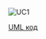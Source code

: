 ![UC1](https://github.com/Koroliuk/TeamOne/blob/uml_diagrams/docs/UML_Diagrams/scenarios/teacher/diagrams/UC-2.png)

[UML код](https://github.com/Koroliuk/TeamOne/blob/uml_diagrams/docs/UML_Diagrams/scenarios/teacher/diagrams/UC-2.pu)
